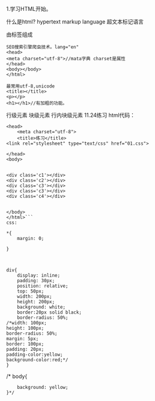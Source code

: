 1.学习HTML开始。

什么是html?
hypertext markup language  超文本标记语言

由标签组成
```<html lang="en">/*值钱的知识点。告诉搜索引擎我们的网站是关于什么内容的。
SEO搜索引擎爬虫技术。lang="en"
<head>
<meta charset="utf-8">//mata字典 charset是属性
</head>
<body></body>
</html>
```
```
最常用utf-8,unicode
<title></title>
<p></p>
<h1></h1>//有加粗的功能。
```
行级元素
块级元素
行内块级元素
11.24练习
html代码：
```<html lang="en">
<head>
	<meta charset="utf-8">
	<title>练习</title>
<link rel="stylesheet" type="text/css" href="01.css">

</head>
<body>


<div class='c1'></div>
<div class='c2'></div>
<div class='c3'></div>
<div class='c3'></div>
<div class='c4'></div>


</body>
</html>```
css:
````
	*{
		margin: 0;

	}



	div{
		display: inline;
		padding: 30px;
		position: relative;
		top: 50px;
		width: 200px;
		height: 200px;
		background: white;
		border:20px solid black;
	    border-radius: 50%;
	/*width: 100px;
	height: 100px;
	border-radius: 50%;
	margin: 5px;
	border: 100px;
	padding: 20px;
	padding-color:yellow;
	background-color:red;*/
	}

/*	body{

		background: yellow;
	}*/
```
